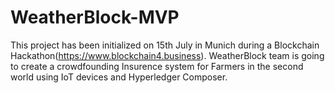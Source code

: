 # WeatherBlock-MVP

This project has been initialized on 15th July in Munich during a Blockchain Hackathon(https://www.blockchain4.business). 
WeatherBlock team is going to create a crowdfounding Insurence system for Farmers in the second world using IoT devices and 
Hyperledger Composer. 

